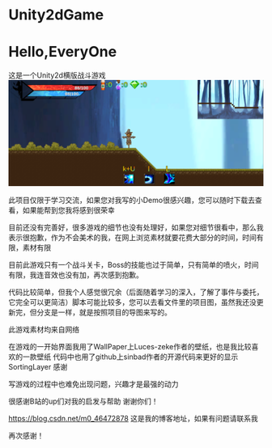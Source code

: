 # Unity2dGame

# Hello,EveryOne
这是一个Unity2d横版战斗游戏
![Image text](https://github.com/xiaojinyaonuli/Unity2dGame/blob/master/Image/6DA_9Q%7D%25G7CAK2O4G7XXTJ9.png)

此项目仅限于学习交流，如果您对我写的小Demo很感兴趣，您可以随时下载去查看，如果能帮到您我将感到很荣幸


目前还没有完善好，很多游戏的细节也没有处理好，如果您对细节很看中，那么我表示很抱歉，作为不会美术的我，在网上浏览素材就要花费大部分的时间，时间有限，素材有限

目前此游戏只有一个战斗关卡，Boss的技能也过于简单，只有简单的喷火，时间有限，我连音效也没有加，再次感到抱歉。

代码比较简单，但我个人感觉很冗余（后面随着学习的深入，了解了事件与委托，它完全可以更简洁）脚本可能比较多，您可以去看文件里的项目图，虽然我还没更新完，但分支是一样，就是按照项目的导图来写的。

此游戏素材均来自网络

在游戏的一开始界面我用了WallPaper上Luces-zeke作者的壁纸，也是我比较喜欢的一款壁纸
代码中也用了github上sinbad作者的开源代码来更好的显示SortingLayer
感谢

写游戏的过程中也难免出现问题，兴趣才是最强的动力

很感谢B站的up们对我的启发与帮助
谢谢你们！

https://blog.csdn.net/m0_46472878 这是我的博客地址，如果有问题请联系我

再次感谢！








